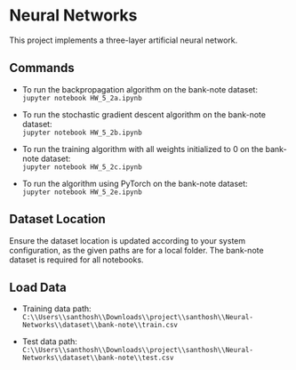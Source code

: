 # Neural Networks

This project implements a three-layer artificial neural network.

## Commands

- To run the backpropagation algorithm on the bank-note dataset:  
  `jupyter notebook HW_5_2a.ipynb`

- To run the stochastic gradient descent algorithm on the bank-note dataset:  
  `jupyter notebook HW_5_2b.ipynb`

- To run the training algorithm with all weights initialized to 0 on the bank-note dataset:  
  `jupyter notebook HW_5_2c.ipynb`

- To run the algorithm using PyTorch on the bank-note dataset:  
  `jupyter notebook HW_5_2e.ipynb`

## Dataset Location

Ensure the dataset location is updated according to your system configuration, as the given paths are for a local folder. The bank-note dataset is required for all notebooks.

## Load Data

- Training data path:  
  `C:\\Users\\santhosh\\Downloads\\project\\santhosh\\Neural-Networks\\dataset\\bank-note\\train.csv`

- Test data path:  
  `C:\\Users\\santhosh\\Downloads\\project\\santhosh\\Neural-Networks\\dataset\\bank-note\\test.csv`